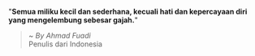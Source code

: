 "**Semua miliku kecil dan sederhana, kecuali hati dan kepercayaan diri yang mengelembung sebesar gajah.**"

> ~ _By Ahmad Fuadi_  
Penulis dari Indonesia
